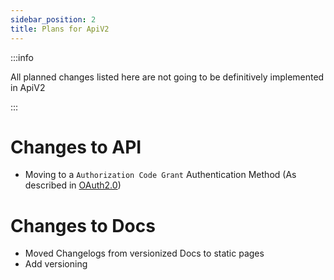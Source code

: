 ```yaml
---
sidebar_position: 2
title: Plans for ApiV2
---
```


:::info

All planned changes listed here are not going to be definitively implemented in ApiV2

:::

# Changes to API

- Moving to a `Authorization Code Grant` Authentication Method (As described in [OAuth2.0](https://www.rfc-editor.org/rfc/rfc6749#section-4.1))

# Changes to Docs

- Moved Changelogs from versionized Docs to static pages
- Add versioning
